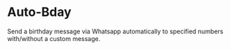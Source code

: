 # Auto-Bday
Send a birthday message via Whatsapp automatically to specified numbers with/without a custom message.
